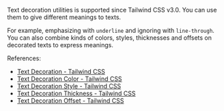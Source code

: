 Text decoration utilities is supported since Tailwind CSS v3.0. You can use them to give different meanings to texts.

For example, emphasizing with `underline` and ignoring with `line-through`. You can also combine kinds of colors, styles, thicknesses and offsets on decorated texts to express meanings.

References:

- [Text Decoration - Tailwind CSS](https://tailwindcss.com/docs/text-decoration)
- [Text Decoration Color - Tailwind CSS](https://tailwindcss.com/docs/text-decoration-color)
- [Text Decoration Style - Tailwind CSS](https://tailwindcss.com/docs/text-decoration-style)
- [Text Decoration Thickness - Tailwind CSS](https://tailwindcss.com/docs/text-decoration-thickness)
- [Text Decoration Offset - Tailwind CSS](https://tailwindcss.com/docs/text-decoration-offset)
